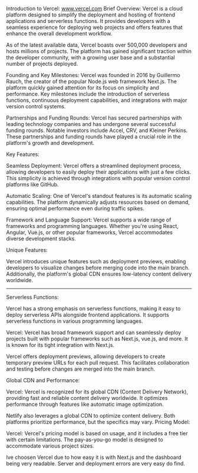 Introduction to Vercel:
www.vercel.com
Brief Overview:
Vercel is a cloud platform designed to simplify the deployment and hosting of frontend applications and serverless functions. It provides developers with a seamless experience for deploying web projects and offers features that enhance the overall development workflow.



As of the latest available data, Vercel boasts over 500,000 developers and hosts millions of projects. The platform has gained significant traction within the developer community, with a growing user base and a substantial number of projects deployed.

Founding and Key Milestones:
Vercel was founded in 2016 by Guillermo Rauch, the creator of the popular Node.js web framework Next.js. The platform quickly gained attention for its focus on simplicity and performance. Key milestones include the introduction of serverless functions, continuous deployment capabilities, and integrations with major version control systems.

Partnerships and Funding Rounds:
Vercel has secured partnerships with leading technology companies and has undergone several successful funding rounds. Notable investors include Accel, CRV, and Kleiner Perkins. These partnerships and funding rounds have played a crucial role in the platform's growth and development.


Key Features:

Seamless Deployment:
Vercel offers a streamlined deployment process, allowing developers to easily deploy their applications with just a few clicks. This simplicity is achieved through integrations with popular version control platforms like GitHub.

Automatic Scaling:
One of Vercel's standout features is its automatic scaling capabilities. The platform dynamically adjusts resources based on demand, ensuring optimal performance even during traffic spikes.

Framework and Language Support:
Vercel supports a wide range of frameworks and programming languages. Whether you're using React, Angular, Vue.js, or other popular frameworks, Vercel accommodates diverse development stacks.

Unique Features:

Vercel introduces unique features such as deployment previews, enabling developers to visualize changes before merging code into the main branch. Additionally, the platform's global CDN ensures low-latency content delivery worldwide.


----------------------------------------------------------------

Serverless Functions:

Vercel has a strong emphasis on serverless functions, making it easy to deploy serverless APIs alongside frontend applications. It supports serverless functions in various programming languages.


 

Vercel: Vercel has broad framework support and can seamlessly deploy projects built with popular frameworks such as Next.js, vue.js, and more. It is known for its tight integration with Next.js.
 

Vercel offers deployment previews, allowing developers to create temporary preview URLs for each pull request. This facilitates collaboration and testing before changes are merged into the main branch.
 
Global CDN and Performance:

Vercel: Vercel is recognized for its global CDN (Content Delivery Network), providing fast and reliable content delivery worldwide. It optimizes performance through features like automatic image optimization.

Netlify also leverages a global CDN to optimize content delivery. Both platforms prioritize performance, but the specifics may vary.
Pricing Model:

Vercel: Vercel's pricing model is based on usage, and it includes a free tier with certain limitations. The pay-as-you-go model is designed to accommodate various project sizes.
 

Ive choosen Vercel due to how easy it is with Next.js and the dashboard being very readable. Server and deployment errors are very easy do find.


